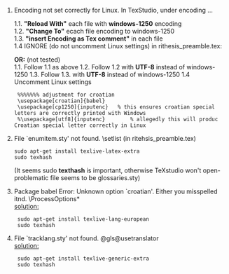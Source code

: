 1. Encoding not set correctly for Linux. In TexStudio, under encoding  ...

    1.1. **"Reload With"** each file with **windows-1250** encoding  
    1.2. **"Change To"** ecach file encoding to windows-1250  
    1.3. **"insert Encoding as Tex comment"** in each file  
    1.4 IGNORE (do not uncomment Linux settings) in rithesis_preamble.tex:  
    
    **OR:** (not tested)  
    1.1. Follow 1.1 as above
    1.2. Follow 1.2 with **UTF-8** instead of windows-1250 
    1.3. Follow 1.3. with **UTF-8** instead of windows-1250
    1.4  Uncomment Linux settings

        %%%%%%% adjustment for croatian
        \usepackage[croatian]{babel}
        \usepackage[cp1250]{inputenc}	% this ensures croatian special letters are correctly printed with Windows
        %\usepackage[utf8]{inputenc}		% allegedly this will produc Croatian special letter correctly in Linux  



2.  File `enumitem.sty' not found. \setlist (in ritehsis_preamble.tex)

        sudo apt-get install texlive-latex-extra
        sudo texhash

    (It seems sudo **texthash** is important, otherwise TeXstudio won't open- problematic file seems to be glossaries.sty)  

3. Package babel Error: Unknown option `croatian'. Either you misspelled itnd. \ProcessOptions*  
    [solution:](https://tex.stackexchange.com/questions/139700/package-babel-error-unknown-option-francais)
        
        sudo apt-get install texlive-lang-european
        sudo texhash


4. File `tracklang.sty' not found. \@gls@usetranslator  
    [solution:](https://tex.stackexchange.com/questions/254052/new-error-using-glossaries-package-tracklang-sty)

        sudo apt-get install texlive-generic-extra
        sudo texhash
